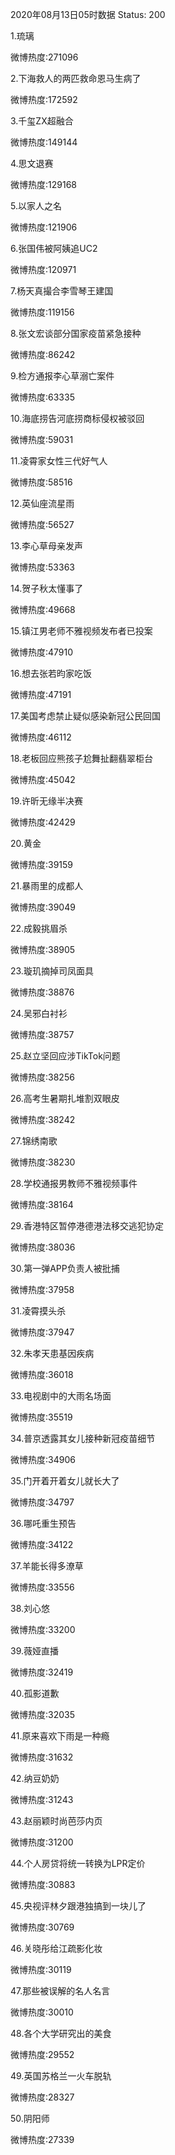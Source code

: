 2020年08月13日05时数据
Status: 200

1.琉璃

微博热度:271096

2.下海救人的两匹救命恩马生病了

微博热度:172592

3.千玺ZX超融合

微博热度:149144

4.思文退赛

微博热度:129168

5.以家人之名

微博热度:121906

6.张国伟被阿姨追UC2

微博热度:120971

7.杨天真撮合李雪琴王建国

微博热度:119156

8.张文宏谈部分国家疫苗紧急接种

微博热度:86242

9.检方通报李心草溺亡案件

微博热度:63335

10.海底捞告河底捞商标侵权被驳回

微博热度:59031

11.凌霄家女性三代好气人

微博热度:58516

12.英仙座流星雨

微博热度:56527

13.李心草母亲发声

微博热度:53363

14.贺子秋太懂事了

微博热度:49668

15.镇江男老师不雅视频发布者已投案

微博热度:47910

16.想去张若昀家吃饭

微博热度:47191

17.美国考虑禁止疑似感染新冠公民回国

微博热度:46112

18.老板回应熊孩子尬舞扯翻翡翠柜台

微博热度:45042

19.许昕无缘半决赛

微博热度:42429

20.黄金

微博热度:39159

21.暴雨里的成都人

微博热度:39049

22.成毅挑眉杀

微博热度:38905

23.璇玑摘掉司凤面具

微博热度:38876

24.吴邪白衬衫

微博热度:38757

25.赵立坚回应涉TikTok问题

微博热度:38256

26.高考生暑期扎堆割双眼皮

微博热度:38242

27.锦绣南歌

微博热度:38230

28.学校通报男教师不雅视频事件

微博热度:38164

29.香港特区暂停港德港法移交逃犯协定

微博热度:38036

30.第一弹APP负责人被批捕

微博热度:37958

31.凌霄摸头杀

微博热度:37947

32.朱孝天患基因疾病

微博热度:36018

33.电视剧中的大雨名场面

微博热度:35519

34.普京透露其女儿接种新冠疫苗细节

微博热度:34906

35.门开着开着女儿就长大了

微博热度:34797

36.哪吒重生预告

微博热度:34122

37.羊能长得多潦草

微博热度:33556

38.刘心悠

微博热度:33200

39.薇娅直播

微博热度:32419

40.孤影道歉

微博热度:32035

41.原来喜欢下雨是一种瘾

微博热度:31632

42.纳豆奶奶

微博热度:31243

43.赵丽颖时尚芭莎内页

微博热度:31200

44.个人房贷将统一转换为LPR定价

微博热度:30883

45.央视评林夕跟港独搞到一块儿了

微博热度:30769

46.关晓彤给江疏影化妆

微博热度:30119

47.那些被误解的名人名言

微博热度:30010

48.各个大学研究出的美食

微博热度:29552

49.英国苏格兰一火车脱轨

微博热度:28327

50.阴阳师

微博热度:27339

